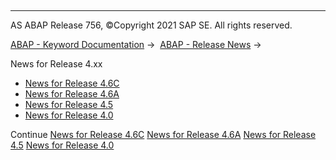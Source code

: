   

* * *

AS ABAP Release 756, ©Copyright 2021 SAP SE. All rights reserved.

[ABAP - Keyword Documentation](https://help.sap.com/doc/abapdocu_756_index_htm/7.56/en-US/abenabap.htm) →  [ABAP - Release News](https://help.sap.com/doc/abapdocu_756_index_htm/7.56/en-US/abennews.htm) → 

News for Release 4.xx

-   [News for Release 4.6C](https://help.sap.com/doc/abapdocu_756_index_htm/7.56/en-US/abennews-46c.htm)
-   [News for Release 4.6A](https://help.sap.com/doc/abapdocu_756_index_htm/7.56/en-US/abennews-46a.htm)
-   [News for Release 4.5](https://help.sap.com/doc/abapdocu_756_index_htm/7.56/en-US/abennews-40-other-45a.htm)
-   [News for Release 4.0](https://help.sap.com/doc/abapdocu_756_index_htm/7.56/en-US/abennews-40.htm)

Continue
[News for Release 4.6C](https://help.sap.com/doc/abapdocu_756_index_htm/7.56/en-US/abennews-46c.htm)
[News for Release 4.6A](https://help.sap.com/doc/abapdocu_756_index_htm/7.56/en-US/abennews-46a.htm)
[News for Release 4.5](https://help.sap.com/doc/abapdocu_756_index_htm/7.56/en-US/abennews-40-other-45a.htm)
[News for Release 4.0](https://help.sap.com/doc/abapdocu_756_index_htm/7.56/en-US/abennews-40.htm)